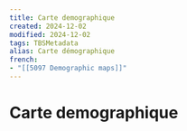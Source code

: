 ```yaml
---
title: Carte demographique
created: 2024-12-02
modified: 2024-12-02
tags: TBSMetadata
alias: Carte démographique
french:
- "[[5097 Demographic maps]]"
---
```

# Carte demographique
